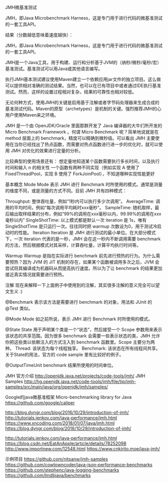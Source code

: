 
JMH微基准测试

JMH，即Java Microbenchmark Harness，这是专门用于进行代码的微基准测试的一套工具API。



结果（分数越低意味着速度越快）：





JMH，即Java Microbenchmark Harness，这是专门用于进行代码的微基准测试的一套工具API。



JMH是一个Java工具，用于构建、运行和分析基于JVM的（纳秒/微秒/毫秒/宏）基准测试。基准测试可以用Java或其他语言编写。

执行JMH基本测试建议使用Maven建立一个依赖应用jar文件的独立项目。这么做可以提供相对准确的测试结果。当然，也可以在已有项目中或者通过IDE执行基准测试。然而，这样的设置过程相对复杂，结果的可靠性也相对较低。

无论何种方式，使用JMH的关键是启用基于注解或者字节码处理器来生成合成的基准测试代码。Maven的原型（archetypes）是机制的关键。强烈推荐JMH的心用户使用Maven来之环境。


JMH 是一个由 OpenJDK/Oracle 里面那群开发了 Java 编译器的大牛们所开发的 Micro Benchmark Framework 。何谓 Micro Benchmark 呢？简单地说就是在 method 层面上的 benchmark，精度可以精确到微秒级。可以看出 JMH 主要使用在当你已经找出了热点函数，而需要对热点函数进行进一步的优化时，就可以使用 JMH 对优化的效果进行定量的分析。

比较典型的使用场景还有：
想定量地知道某个函数需要执行多长时间，以及执行时间和输入 n 的相关性
一个函数有两种不同实现（例如实现 A 使用了 FixedThreadPool，实现 B 使用了 ForkJoinPool），不知道哪种实现性能更好


基本概念
Mode
Mode 表示 JMH 进行 Benchmark 时所使用的模式。通常是测量的维度不同，或是测量的方式不同。目前 JMH 共有四种模式：

Throughput: 整体吞吐量，例如“1秒内可以执行多少次调用”。
AverageTime: 调用的平均时间，例如“每次调用平均耗时xxx毫秒”。
SampleTime: 随机取样，最后输出取样结果的分布，例如“99%的调用在xxx毫秒以内，99.99%的调用在xxx毫秒以内”
SingleShotTime: 以上模式都是默认一次 iteration 是 1s，唯有 SingleShotTime 是只运行一次。往往同时把 warmup 次数设为0，用于测试冷启动时的性能。
Iteration
Iteration 是 JMH 进行测试的最小单位。在大部分模式下，一次 iteration 代表的是一秒，JMH 会在这一秒内不断调用需要 benchmark 的方法，然后根据模式对其采样，计算吞吐量，计算平均执行时间等。

Warmup
Warmup 是指在实际进行 benchmark 前先进行预热的行为。为什么需要预热？因为 JVM 的 JIT 机制的存在，如果某个函数被调用多次之后，JVM 会尝试将其编译成为机器码从而提高执行速度。所以为了让 benchmark 的结果更加接近真实情况就需要进行预热。


注解
现在来解释一下上面例子中使用到的注解，其实很多注解的意义完全可以望文生义 :)

@Benchmark
表示该方法是需要进行 benchmark 的对象，用法和 JUnit 的 @Test 类似。

@Mode
Mode 如之前所说，表示 JMH 进行 Benchmark 时所使用的模式。

@State
State 用于声明某个类是一个“状态”，然后接受一个 Scope 参数用来表示该状态的共享范围。因为很多 benchmark 会需要一些表示状态的类，JMH 允许你把这些类以依赖注入的方式注入到 benchmark 函数里。Scope 主要分为两种。
Thread: 该状态为每个线程独享。
Benchmark: 该状态在所有线程间共享。
关于State的用法，官方的 code sample 里有比较好的例子。

@OutputTimeUnit
benchmark 结果所使用的时间单位。


JMH 官方介绍
http://openjdk.java.net/projects/code-tools/jmh/
JMH Samples
http://hg.openjdk.java.net/code-tools/jmh/file/tip/jmh-samples/src/main/java/org/openjdk/jmh/samples/


Google的java微基准框架
Micro-benchmarking library for Java
https://github.com/google/caliper


http://blog.dyngr.com/blog/2016/10/29/introduction-of-jmh/
http://tutorials.jenkov.com/java-performance/jmh.html
https://www.xncoding.com/2018/01/07/java/jmh.html
https://blog.dyngr.com/blog/2016/10/29/introduction-of-jmh/

http://tutorials.jenkov.com/java-performance/jmh.html
https://blog.csdn.net/EatAnApple/article/details/78252098
http://www.importnew.com/12548.html
https://www.cnkirito.moe/java-jmh/


示例项目
https://github.com/nitsanw/jmh-samples
https://github.com/cowtowncoder/java-json-performance-benchmarks
https://github.com/stephenc/java-logging-benchmarks
https://github.com/lmdbjava/benchmarks







